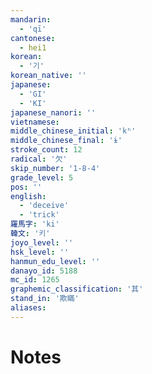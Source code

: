 ```yaml
---
mandarin:
  - 'qī'
cantonese:
  - hei1
korean:
  - '기'
korean_native: ''
japanese:
  - 'GI'
  - 'KI'
japanese_nanori: ''
vietnamese:
middle_chinese_initial: 'kʰ'
middle_chinese_final: 'ɨ'
stroke_count: 12
radical: '欠'
skip_number: '1-8-4'
grade_level: 5
pos: ''
english:
  - 'deceive'
  - 'trick'
羅馬字: 'ki'
韓文: '키'
joyo_level: ''
hsk_level: ''
hanmun_edu_level: ''
danayo_id: 5188
mc_id: 1265
graphemic_classification: '其'
stand_in: '欺瞞'
aliases:
---
```


# Notes

